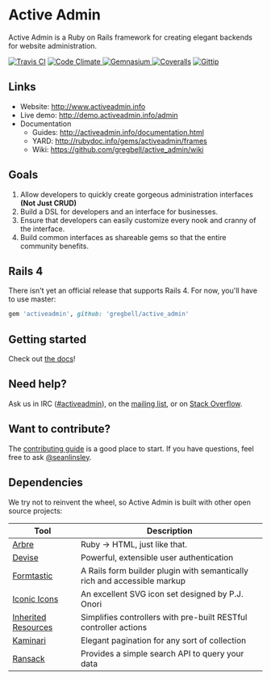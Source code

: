 # Active Admin

Active Admin is a Ruby on Rails framework for creating elegant backends for website administration.

[![Travis CI   ](https://api.travis-ci.org/gregbell/active_admin.png?branch=master)](https://travis-ci.org/gregbell/active_admin)
[![Code Climate](https://codeclimate.com/github/gregbell/active_admin.png)  ](https://codeclimate.com/github/gregbell/active_admin)
[![Gemnasium   ](https://gemnasium.com/gregbell/active_admin.png)           ](https://gemnasium.com/gregbell/active_admin)
[![Coveralls   ](https://coveralls.io/repos/gregbell/active_admin/badge.png)](https://coveralls.io/r/gregbell/active_admin)
[![Gittip      ](http://img.shields.io/gittip/activeadmin.png)             ](https://www.gittip.com/activeadmin)

## Links

* Website: <http://www.activeadmin.info>
* Live demo: <http://demo.activeadmin.info/admin>
* Documentation
  * Guides: <http://activeadmin.info/documentation.html>
  * YARD: <http://rubydoc.info/gems/activeadmin/frames>
  * Wiki: <https://github.com/gregbell/active_admin/wiki>

## Goals

1. Allow developers to quickly create gorgeous administration interfaces __(Not Just CRUD)__
2. Build a DSL for developers and an interface for businesses.
3. Ensure that developers can easily customize every nook and cranny of the interface.
4. Build common interfaces as shareable gems so that the entire community benefits.

## Rails 4

There isn't yet an official release that supports Rails 4. For now, you'll have to use master:
```ruby
gem 'activeadmin', github: 'gregbell/active_admin'
```

## Getting started

Check out [the docs](https://github.com/gregbell/active_admin/blob/master/docs/0-installation.md)!

## Need help?

Ask us in IRC ([#activeadmin](https://webchat.freenode.net/?channels=activeadmin)), on the
[mailing list](http://groups.google.com/group/activeadmin), or on
[Stack Overflow](http://stackoverflow.com/questions/tagged/activeadmin).

## Want to contribute?

The [contributing guide](https://github.com/gregbell/active_admin/blob/master/CONTRIBUTING.md)
is a good place to start. If you have questions, feel free to ask
[@seanlinsley](https://twitter.com/seanlinsley).

## Dependencies

We try not to reinvent the wheel, so Active Admin is built with other open source projects:

Tool                  | Description
--------------------- | -----------
[Arbre]               | Ruby -> HTML, just like that.
[Devise]              | Powerful, extensible user authentication
[Formtastic]          | A Rails form builder plugin with semantically rich and accessible markup
[Iconic Icons]        | An excellent SVG icon set designed by P.J. Onori
[Inherited Resources] | Simplifies controllers with pre-built RESTful controller actions
[Kaminari]            | Elegant pagination for any sort of collection
[Ransack]             | Provides a simple search API to query your data

[Arbre]: https://github.com/gregbell/arbre
[Devise]: https://github.com/plataformatec/devise
[Formtastic]: https://github.com/justinfrench/formtastic
[Iconic Icons]: http://somerandomdude.com/projects/iconic
[Inherited Resources]: https://github.com/josevalim/inherited_resources
[Kaminari]: https://github.com/amatsuda/kaminari
[Ransack]: https://github.com/activerecord-hackery/ransack
